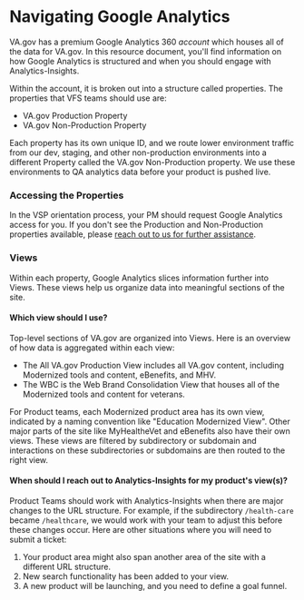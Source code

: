 # Navigating Google Analytics

VA.gov has a premium Google Analytics 360 *account* which houses all of the data for VA.gov. In this resource document, you'll find information on how Google Analytics is structured and when you should engage with Analytics-Insights. 

Within the account, it is broken out into a structure called properties. The properties that VFS teams should use are:

- VA.gov Production Property
- VA.gov Non-Production Property

Each property has its own unique ID, and we route lower environment traffic from our dev, staging, and other non-production environments into a different Property called the VA.gov Non-Production property. We use these environments to QA analytics data before your product is pushed live. 

### Accessing the Properties

In the VSP orientation process, your PM should request Google Analytics access for you. If you don't see the Production and Non-Production properties available, please [reach out to us for further assistance](https://github.com/department-of-veterans-affairs/va.gov-team/blob/master/platform/analytics/google-analytics/analytics-request-guide.md). 

### Views

Within each property, Google Analytics slices information further into Views. These views help us organize data into meaningful sections of the site. 

#### Which view should I use? 
Top-level sections of VA.gov are organized into Views. Here is an overview of how data is aggregated within each view:

- The All VA.gov Production View includes all VA.gov content, including Modernized tools and content, eBenefits, and MHV. 
- The WBC is the Web Brand Consolidation View that houses all of the Modernized tools and content for veterans. 

For Product teams, each Modernized product area has its own view, indicated by a naming convention like "Education Modernized View". Other major parts of the site like MyHealtheVet and eBenefits also have their own views. These views are filtered by subdirectory or subdomain and interactions on these subdirectories or subdomains are then routed to the right view. 

#### When should I reach out to Analytics-Insights for my product's view(s)?

Product Teams should work with Analytics-Insights when there are major changes to the URL structure. For example, if the subdirectory `/health-care` became `/healthcare`, we would work with your team to adjust this before these changes occur. Here are other situations where you will need to submit a ticket: 

1. Your product area might also span another area of the site with a different URL structure. 
1. New search functionality has been added to your view.
1. A new product will be launching, and you need to define a goal funnel. 



